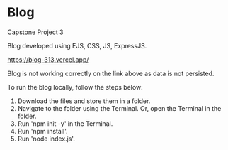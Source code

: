 # Blog

Capstone Project 3

Blog developed using EJS, CSS, JS, ExpressJS.

https://blog-313.vercel.app/

Blog is not working correctly on the link above as data is not persisted.

To run the blog locally, follow the steps below:
1) Download the files and store them in a folder.
2) Navigate to the folder using the Terminal. Or, open the Terminal in the folder.
3) Run 'npm init -y' in the Terminal.
4) Run 'npm install'.
5) Run 'node index.js'.
